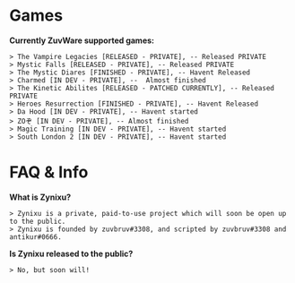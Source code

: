 # Games

**Currently ZuvWare supported games:**

    > The Vampire Legacies [RELEASED - PRIVATE], -- Released PRIVATE
    > Mystic Falls [RELEASED - PRIVATE], -- Released PRIVATE
    > The Mystic Diares [FINISHED - PRIVATE], -- Havent Released
    > Charmed [IN DEV - PRIVATE], --  Almost finished
    > The Kinetic Abilites [RELEASED - PATCHED CURRENTLY], -- Released PRIVATE
    > Heroes Resurrection [FINISHED - PRIVATE], -- Havent Released
    > Da Hood [IN DEV - PRIVATE], -- Havent started
    > ZOぞ [IN DEV - PRIVATE], -- Almost finished
    > Magic Training [IN DEV - PRIVATE], -- Havent started
    > South London 2 [IN DEV - PRIVATE], -- Havent started
    
# FAQ & Info

**What is Zynixu?**

    > Zynixu is a private, paid-to-use project which will soon be open up to the public.
    > Zynixu is founded by zuvbruv#3308, and scripted by zuvbruv#3308 and antikur#0666.


**Is Zynixu released to the public?**

    > No, but soon will!
